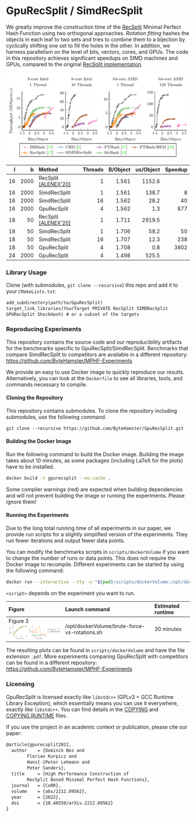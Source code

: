 # GpuRecSplit / SimdRecSplit

We greatly improve the construction time of the [RecSplit](https://arxiv.org/abs/1910.06416) Minimal Perfect Hash Function using two orthogonal approaches.
*Rotation fitting* hashes the objects in each leaf to two sets and tries to combine them to a bijection by cyclically shifting one set to fill the holes in the other.
In addition, we harness parallelism on the level of bits, vectors, cores, and GPUs.
The code in this repository achieves significant speedups on SIMD machines and GPUs, compared
to the original [RecSplit implementation](https://github.com/vigna/sux/blob/master/sux/function/RecSplit.hpp).

<img src="https://raw.githubusercontent.com/ByteHamster/GpuRecSplit/main/plots.png" alt="Plots preview" />

| l | b | Method | Threads | B/Object | us/Object | Speedup |
|---:|---:|:---|---:|---:|---:|---:|
| 16 | 2000 | RecSplit [\[ALENEX'20\]](https://arxiv.org/abs/1910.06416) | 1 | 1.561 | 1152.6 |  |
| 16 | 2000 | SimdRecSplit | 1 | 1.561 | 138.7 | 8 |
| 16 | 2000 | SimdRecSplit | 16 | 1.562 | 28.2 | 40 |
| 16 | 2000 | GpuRecSplit | 4 | 1.562 | 1.3 | 877 |
| 18 | 50 | RecSplit [\[ALENEX'20\]](https://arxiv.org/abs/1910.06416) | 1 | 1.711 | 2919.5 |  |
| 18 | 50 | SimdRecSplit | 1 | 1.706 | 58.2 | 50 |
| 18 | 50 | SimdRecSplit | 16 | 1.707 | 12.3 | 238 |
| 18 | 50 | GpuRecSplit | 4 | 1.708 | 0.8 | 3802 |
| 24 | 2000 | GpuRecSplit | 4 | 1.498 | 525.5 |  |
    
### Library Usage

Clone (with submodules, `git clone --recursive`) this repo and add it to your `CMakeLists.txt`:

```
add_subdirectory(path/to/GpuRecSplit)
target_link_libraries(YourTarget PRIVATE RecSplit SIMDRecSplit GPURecSplit ShockHash) # or a subset of the targets
```

### Reproducing Experiments

This repository contains the source code and our reproducibility artifacts for the benchmarks specific to GpuRecSplit/SimdRecSplit.
Benchmarks that compare SimdRecSplit to competitors are available in a different repository: https://github.com/ByteHamster/MPHF-Experiments

We provide an easy to use Docker image to quickly reproduce our results.
Alternatively, you can look at the `Dockerfile` to see all libraries, tools, and commands necessary to compile.

#### Cloning the Repository

This repository contains submodules.
To clone the repository including submodules, use the following command.

```
git clone --recursive https://github.com/ByteHamster/GpuRecSplit.git
```

#### Building the Docker Image

Run the following command to build the Docker image.
Building the image takes about 10 minutes, as some packages (including LaTeX for the plots) have to be installed.

```bash
docker build -t gpurecsplit --no-cache .
```

Some compiler warnings (red) are expected when building dependencies and will not prevent building the image or running the experiments.
Please ignore them!

#### Running the Experiments
Due to the long total running time of all experiments in our paper, we provide run scripts for a slightly simplified version of the experiments.
They run fewer iterations and output fewer data points.

You can modify the benchmarks scripts in `scripts/dockerVolume` if you want to change the number of runs or data points.
This does not require the Docker image to recompile.
Different experiments can be started by using the following command:

```bash
docker run --interactive --tty -v "$(pwd)/scripts/dockerVolume:/opt/dockerVolume" gpurecsplit /opt/dockerVolume/<script>.sh
```

`<script>` depends on the experiment you want to run.

| Figure                                                               | Launch command                                | Estimated runtime  |
| :------------------------------------------------------------------- | :-------------------------------------------- | :----------------- |
| Figure 3 <br /><img src="preview-gpurecsplit-figure-3.png" width="300"/> | /opt/dockerVolume/brute-force-vs-rotations.sh | 30 minutes         |

The resulting plots can be found in `scripts/dockerVolume` and have the file extension `.pdf`.
More experiments comparing GpuRecSplit with competitors can be found in a different repository: https://github.com/ByteHamster/MPHF-Experiments

### Licensing
GpuRecSplit is licensed exactly like `libstdc++` (GPLv3 + GCC Runtime Library Exception), which essentially means you can use it everywhere, exactly like `libstdc++`.
You can find details in the [COPYING](/COPYING) and [COPYING.RUNTIME](/COPYING.RUNTIME) files.

If you use the project in an academic context or publication, please cite our paper:

```
@article{gpurecsplit2022,
  author    = {Dominik Bez and
        Florian Kurpicz and
        Hans{-}Peter Lehmann and
        Peter Sanders},
  title     = {High Performance Construction of
        RecSplit Based Minimal Perfect Hash Functions},
  journal   = {CoRR},
  volume    = {abs/2212.09562},
  year      = {2022},
  doi       = {10.48550/arXiv.2212.09562}
}
```
